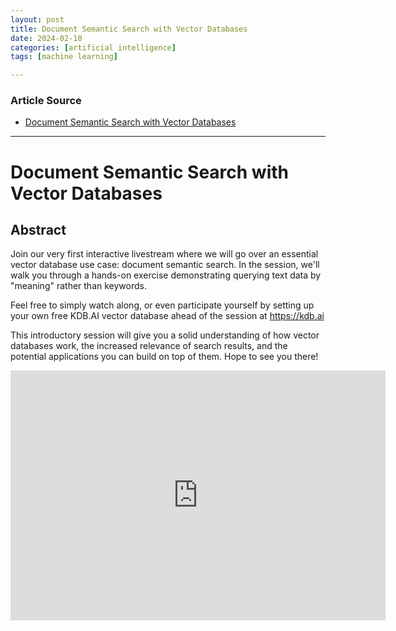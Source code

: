 ```yaml
---
layout: post
title: Document Semantic Search with Vector Databases
date: 2024-02-10
categories: [artificial intelligence]
tags: [machine learning]

---
```


### Article Source


* [Document Semantic Search with Vector Databases](https://www.youtube.com/watch?v=LMOySfhqE0M&list=PLypX5sYuDqvpAhpIANTTUf5HrZkuWD1vm&index=13)

---

# Document Semantic Search with Vector Databases


## Abstract

Join our very first interactive livestream where we will go over an essential vector database use case: document semantic search. In the session, we'll walk you through a hands-on exercise demonstrating querying text data by "meaning" rather than keywords. 

Feel free to simply watch along, or even participate yourself by setting up your own free KDB.AI vector database ahead of the session at https://kdb.ai

This introductory session will give you a solid understanding of how vector databases work, the increased relevance of search results, and the potential applications you can build on top of them. Hope to see you there!

<iframe width="600" height="400" src="https://www.youtube.com/embed/hMYQhI2mRRU?si=hxVW425SUyqBrZgu" title="YouTube video player" frameborder="0" allow="accelerometer; autoplay; clipboard-write; encrypted-media; gyroscope; picture-in-picture; web-share" allowfullscreen></iframe>